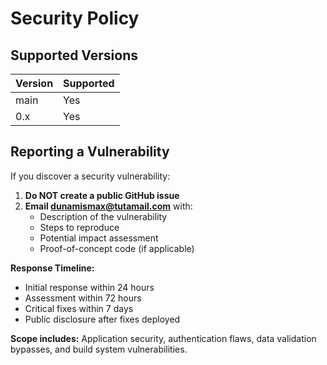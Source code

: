 # Security Policy

## Supported Versions

| Version | Supported |
| ------- | --------- |
| main    | Yes       |
| 0.x     | Yes       |

## Reporting a Vulnerability

If you discover a security vulnerability:

1. **Do NOT create a public GitHub issue**
2. **Email dunamismax@tutamail.com** with:
   - Description of the vulnerability
   - Steps to reproduce
   - Potential impact assessment
   - Proof-of-concept code (if applicable)

**Response Timeline:**
- Initial response within 24 hours
- Assessment within 72 hours  
- Critical fixes within 7 days
- Public disclosure after fixes deployed

**Scope includes:** Application security, authentication flaws, data validation bypasses, and build system vulnerabilities.